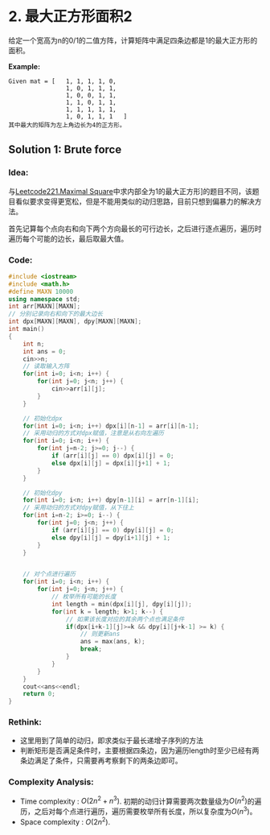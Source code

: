 # 2. 最大正方形面积2

给定一个宽高为n的0/1的二值方阵，计算矩阵中满足四条边都是1的最大正方形的面积。

**Example:**

```
Given mat = [	1, 1, 1, 1, 0,
                1, 0, 1, 1, 1,
                1, 0, 0, 1, 1,
                1, 1, 0, 1, 1,
                1, 1, 1, 1, 1,
                1, 0, 1, 1, 1	]
其中最大的矩阵为左上角边长为4的正方形。
```



## Solution 1: Brute force

### Idea:

与[Leetcode221.Maximal Square](<https://leetcode.com/problems/maximal-square/>)中求内部全为1的最大正方形]的题目不同，该题目看似要求变得更宽松，但是不能用类似的动归思路，目前只想到偏暴力的解决方法。

首先记算每个点向右和向下两个方向最长的可行边长，之后进行逐点遍历，遍历时遍历每个可能的边长，最后取最大值。

### Code:

```c++
#include <iostream>
#include <math.h>
#define MAXN 10000
using namespace std;
int arr[MAXN][MAXN];
// 分别记录向右和向下的最大边长
int dpx[MAXN][MAXN], dpy[MAXN][MAXN];
int main()
{
    int n;
    int ans = 0;
    cin>>n;
    // 读取输入方阵
    for(int i=0; i<n; i++) {
        for(int j=0; j<n; j++) {
            cin>>arr[i][j];
        }
    }

    // 初始化dpx
    for(int i=0; i<n; i++) dpx[i][n-1] = arr[i][n-1];
    // 采用动归的方式对dpx赋值，注意是从右向左遍历
    for(int i=0; i<n; i++) {
        for(int j=n-2; j>=0; j--) {
            if (arr[i][j] == 0) dpx[i][j] = 0;
            else dpx[i][j] = dpx[i][j+1] + 1;
        }
    }

    // 初始化dpy
    for(int i=0; i<n; i++) dpy[n-1][i] = arr[n-1][i];
    // 采用动归的方式对dpy赋值，从下往上
    for(int i=n-2; i>=0; i--) {
        for(int j=0; j<n; j++) {
            if (arr[i][j] == 0) dpy[i][j] = 0;
            else dpy[i][j] = dpy[i+1][j] + 1;
        }
    }


    // 对个点进行遍历
    for(int i=0; i<n; i++) {
        for(int j=0; j<n; j++) {
            // 枚举所有可能的长度
            int length = min(dpx[i][j], dpy[i][j]);
            for(int k = length; k>1; k--) {
                // 如果该长度对应的其余两个点也满足条件
                if(dpx[i+k-1][j]>=k && dpy[i][j+k-1] >= k) {
                    // 则更新ans
                    ans = max(ans, k);
                    break;
                }
            }
        }
    }
    cout<<ans<<endl;
    return 0;
}

```

### Rethink:

- 这里用到了简单的动归，即求类似于最长递增子序列的方法
- 判断矩形是否满足条件时，主要根据四条边，因为遍历length时至少已经有两条边满足了条件，只需要再考察剩下的两条边即可。

### Complexity Analysis: 

- Time complexity : $O(2n^2 + n^3)$. 初期的动归计算需要两次数量级为$O(n^2)$的遍历，之后对每个点进行遍历，遍历需要枚举所有长度，所以复杂度为$O(n^3)$。
- Space complexity : $O(2n^2)$. 
